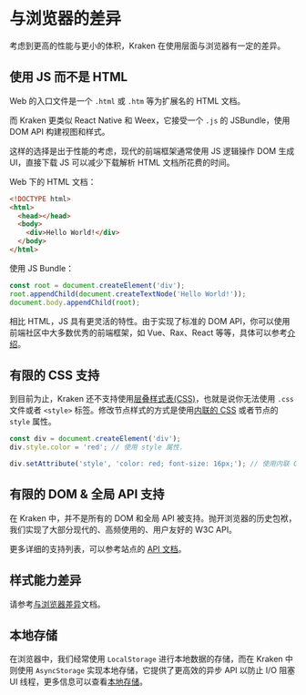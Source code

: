 # 与浏览器的差异

考虑到更高的性能与更小的体积，Kraken 在使用层面与浏览器有一定的差异。

## 使用 JS 而不是 HTML

Web 的入口文件是一个 `.html` 或 `.htm` 等为扩展名的 HTML 文档。

而 Kraken 更类似 React Native 和 Weex，它接受一个 `.js` 的 JSBundle，使用 DOM API 构建视图和样式。

这样的选择是出于性能的考虑，现代的前端框架通常使用 JS 逻辑操作 DOM 生成 UI，直接下载 JS 可以减少下载解析 HTML 文档所花费的时间。

Web 下的 HTML 文档：

```html
<!DOCTYPE html>
<html>
  <head></head>
  <body>
    <div>Hello World!</div>
  </body>
</html>
```

使用 JS Bundle：

```js
const root = document.createElement('div');
root.appendChild(document.createTextNode('Hello World!'));
document.body.appendChild(root);
```

相比 HTML，JS 具有更灵活的特性。由于实现了标准的 DOM API，你可以使用前端社区中大多数优秀的前端框架，如 Vue、Rax、React 等等，具体可以参考[介绍](/guide)。

## 有限的 CSS 支持

到目前为止，Kraken 还不支持使用[层叠样式表(CSS)](https://developer.mozilla.org/zh-CN/docs/Web/CSS)，也就是说你无法使用 `.css` 文件或者 `<style>` 标签。修改节点样式的方式是使用[内联的 CSS](https://developer.mozilla.org/zh-CN/docs/Learn/CSS/First_steps/How_CSS_is_structured#%E5%86%85%E8%81%94%E6%A0%B7%E5%BC%8F) 或者节点的 `style` 属性。

```js
const div = document.createElement('div');
div.style.color = 'red'; // 使用 style 属性.

div.setAttribute('style', 'color: red; font-size: 16px;'); // 使用内联 CSS Text.
```

## 有限的 DOM & 全局 API 支持

在 Kraken 中，并不是所有的 DOM 和全局 API 被支持。抛开浏览器的历史包袱，我们实现了大部分现代的、高频使用的、用户友好的 W3C API。

更多详细的支持列表，可以参考站点的 [API 文档](/api/tags)。

## 样式能力差异

请参考[与浏览器差异](/development/styles/difference)文档。

## 本地存储

在浏览器中，我们经常使用 `LocalStorage` 进行本地数据的存储，而在 Kraken 中则使用 `AsyncStorage` 实现本地存储，它提供了更高效的异步 API 以防止 I/O 阻塞 UI 线程，更多信息可以查看[本地存储](/development/extension/storage)。

